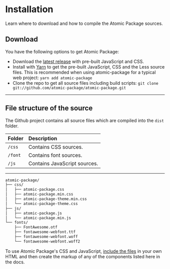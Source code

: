 # Installation

<p class="text docsLeadText">Learn where to download and how to compile the Atomic Package sources.</p>

## Download

You have the following options to get Atomic Package:

- Download the [latest release](https://github.com/atomic-package/atomic-package/releases/latest) with pre-built JavaScript and CSS.
- Install with [Yarn](https://yarnpkg.com/package/atomic-package) to get the pre-built JavaScript, CSS and the Less source files. This is recommended when using atomic-package for a typical web project: ```yarn add atomic-package```
- Clone the repo to get all source files including build scripts: `git clone git://github.com/atomic-package/atomic-package.git`

***

## File structure of the source

The Github project contains all source files which are compiled into the `dist` folder. 

| Folder   | Description                                             |
|:---------|:--------------------------------------------------------|
| `/css`   | Contains CSS sources.        |
| `/font`  | Contains font sources.  |
| `/js` | Contains JavaScript sources.

***

```html
atomic-package/
├── css/
│   ├── atomic-package.css
│   ├── atomic-package.min.css
│   ├── atomic-package-theme.min.css
│   └── atomic-package-theme.css
├── js/
│   ├── atomic-package.js
│   └── atomic-package.min.js
└── fonts/
    ├── FontAwesome.otf
    ├── fontawesome-webfont.ttf
    ├── fontawesome-webfont.woff
    └── fontawesome-webfont.woff2
```

To use Atomic Package's CSS and JavaScript, [include the files](introduction.md#html-markup) in your own HTML and then create the markup of any of the components listed here in the docs.
